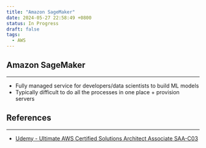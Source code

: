 ```yaml
---
title: "Amazon SageMaker"
date: 2024-05-27 22:58:49 +0800
status: In Progress
draft: false
tags:
  - AWS
---
```

## Amazon SageMaker
---
- Fully managed service for developers/data scientists to build ML models
- Typically difficult to do all the processes in one place + provision servers

## References
---
- [Udemy - Ultimate AWS Certified Solutions Architect Associate SAA-C03](https://www.udemy.com/course/aws-certified-solutions-architect-associate-saa-c03)
